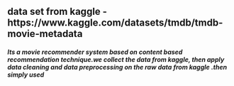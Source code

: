 <h2>
data set from kaggle - https://www.kaggle.com/datasets/tmdb/tmdb-movie-metadata
</h2>
<h5>
  Its a movie recommender system based on content based recommendation technique.we collect the data from kaggle, then apply data cleaning and data preprocessing on the raw data from kaggle .then simply used 
</h5>
